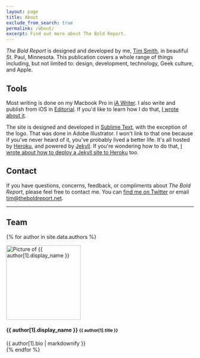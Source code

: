 ```yaml
---
layout: page
title: About
exclude_from_search: true
permalink: /about/
excerpt: Find out more about The Bold Report.
---
```


*The Bold Report* is designed and developed by me, [Tim Smith](http://ttimsmith.com), in beautiful St. Paul, Minnesota. This publication covers a whole range of things including, but not limited to: design, development, technology, Geek culture, and Apple.

## Tools

Most writing is done on my Macbook Pro in [iA Writer](https://ia.net/writer). I also write and publish from iOS in [Editorial](http://omz-software.com/editorial/). If you'd like to learn how I do that, [I wrote about it](/2016/01/publishing-to-jekyll-from-ios/).

The site is designed and developed in [Sublime Text](http://www.sublimetext.com/), with the exception of the logo. That was done in Adobe Illustrator. I won't link to that one because if you've never heard of it, you've probably lived a better life. It's all hosted by [Heroku](https://www.heroku.com), and powered by [Jekyll](http://jekyllrb.com). If you're wondering how to do that, [I wrote about how to deploy a Jekyll site to Heroku](/2015/06/hosting-a-jekyll-site-on-heroku/) too.

## Contact

If you have questions, concerns, feedback, or compliments about *The Bold Report*, please feel free to contact me. You can [find me on Twitter](https://twitter.com/smithtimmytim) or email [tim@theboldreport.net](mailto:tim@theboldreport.net).

---

## Team

{% for author in site.data.authors %}
  <div class="author">
    <img src="http://gravatar.com/avatar/{{ author[1].gravatar}}?s=200" alt="Picture of {{ author[1].display_name }}" class="author__picture" height="200" width="200" />
    <h4 class="author__name">{{ author[1].display_name }} <small>{{ author[1].title }}</small></h4>
    {{ author[1].bio | markdownify }}
  </div>
{% endfor %}
